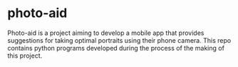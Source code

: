 # photo-aid
Photo-aid is a project aiming to develop a mobile app that provides suggestions for taking optimal portraits using their phone camera. This repo contains python programs developed  during the process of the making of this project.

